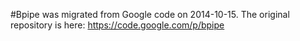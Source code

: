 #Bpipe was migrated from Google code on  2014-10-15.
The original repository is here: https://code.google.com/p/bpipe
